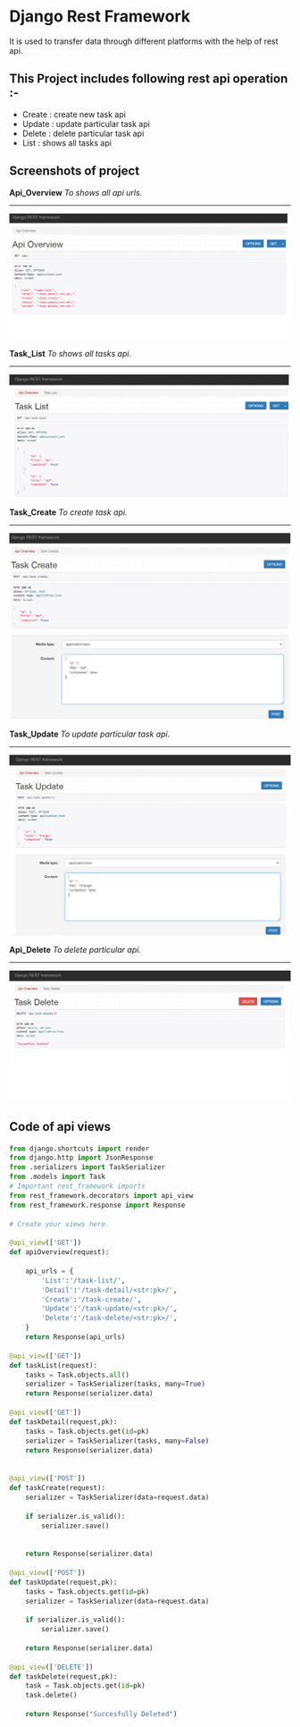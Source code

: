 # Django Rest Framework

It is used to transfer data through different platforms with the help of rest api.

## This Project includes following rest api operation :-

- Create : create new task api 
- Update : update particular task api
- Delete : delete particular task api
- List   : shows all tasks api

## Screenshots of project

**Api_Overview** _To shows all api urls._
<hr>

![api-overview](images/api_overview.png)

**Task_List** _To shows all tasks api._

<hr>

![api-overview](images/task_list.png)

**Task_Create** _To create task api._
<hr>

![api-overview](images/task_create.png)

**Task_Update** _To update particular task api._
<hr>

![api-overview](images/task_update.png)

**Api_Delete** _To delete particular api._
<hr>

![api-overview](images/task_delete.png)

## Code of api views

```Python
from django.shortcuts import render
from django.http import JsonResponse
from .serializers import TaskSerializer
from .models import Task
# Important rest_framework imports
from rest_framework.decorators import api_view
from rest_framework.response import Response

# Create your views here.

@api_view(['GET'])
def apiOverview(request):

    api_urls = {
        'List':'/task-list/',
        'Detail':'/task-detail/<str:pk>/',
        'Create':'/task-create/',
        'Update':'/task-update/<str:pk>/',
        'Delete':'/task-delete/<str:pk>/',
    }
    return Response(api_urls)

@api_view(['GET'])
def taskList(request):
    tasks = Task.objects.all()
    serializer = TaskSerializer(tasks, many=True)
    return Response(serializer.data)

@api_view(['GET'])
def taskDetail(request,pk):
    tasks = Task.objects.get(id=pk)
    serializer = TaskSerializer(tasks, many=False)
    return Response(serializer.data)


@api_view(['POST'])
def taskCreate(request):
    serializer = TaskSerializer(data=request.data)

    if serializer.is_valid():
        serializer.save()


    return Response(serializer.data)

@api_view(['POST'])
def taskUpdate(request,pk):
    tasks = Task.objects.get(id=pk)
    serializer = TaskSerializer(data=request.data)

    if serializer.is_valid():
        serializer.save()

    return Response(serializer.data)

@api_view(['DELETE'])
def taskDelete(request,pk):
    task = Task.objects.get(id=pk)
    task.delete()

    return Response("Succesfully Deleted")
```
